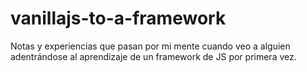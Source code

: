 # vanillajs-to-a-framework
Notas y experiencias que pasan por mi mente cuando veo a alguien adentrándose al aprendizaje de un framework de JS por primera vez.
